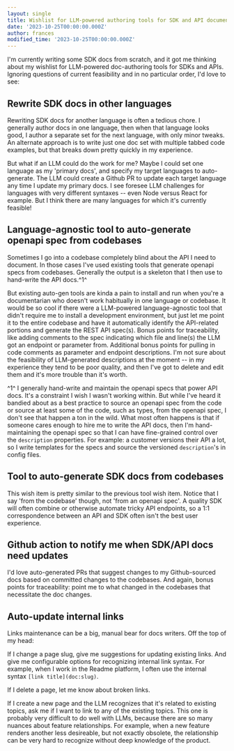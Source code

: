 ```yaml
---
layout: single
title: Wishlist for LLM-powered authoring tools for SDK and API documentation
date: '2023-10-25T00:00:00.000Z'
author: frances
modified_time: '2023-10-25T00:00:00.000Z'
---
```


I'm currently writing some SDK docs from scratch, and it got me thinking about my wishlist for LLM-powered doc-authoring tools for SDKs and APIs. Ignoring questions of current feasibility and in no particular order, I'd love to see:

## Rewrite SDK docs in other languages

Rewriting SDK docs for another language is often a tedious chore. I generally author docs in one language, then when that language looks good, I author a separate set for the next language, with only minor tweaks. An alternate approach is to write just one doc set with multiple tabbed code examples, but that breaks down pretty quickly in my experience.

But what if an LLM could do the work for me? Maybe I could set one language as my 'primary docs', and specify my target languages to auto-generate. The LLM could create a Github PR to update each target language any time I update my primary docs. I see foresee LLM challenges for languages with very different syntaxes -- even Node versus React for example. But I think there are many languages for which it's currently feasible!

## Language-agnostic tool to auto-generate openapi spec from codebases

Sometimes I go into a codebase completely blind about the API I need to document. In those cases I've used existing tools that generate openapi specs from codebases. Generally the output is a skeleton that I then use to hand-write the API docs.^1^

But existing auto-gen tools are kinda a pain to install and run when you're a documentarian who doesn't work habitually in one language or codebase. It would be so cool if there were a LLM-powered language-agnostic tool that didn't require me to install a development environment, but just let me point it to the entire codebase and have it automatically identify the API-related portions and generate the REST API spec(s). Bonus points for traceability, like adding comments to the spec indicating which file and line(s) the LLM got an endpoint or parameter from. Additional bonus points for pulling in code comments as parameter and endpoint descriptions. I'm not sure about the feasibility of LLM-generated descriptions at the moment -- in my experience they tend to be poor quality, and then I've got to delete and edit them and it's more trouble than it's worth.

^1^ I generally hand-write and maintain the openapi specs that power API docs. It's a constraint I wish I wasn't working within. But while I've heard it bandied about as a best practice to source an openapi spec from the code or source at least some of the code, such as types, from the openapi spec, I don't see that happen a ton in the wild. What most often happens is that if someone cares enough to hire me to write the API docs, then I'm hand-maintaining the openapi spec so that I can have fine-grained control over the `description` properties. For example: a customer versions their API a lot, so I write templates for the specs and source the versioned `description`'s in config files.


## Tool to auto-generate SDK docs from codebases

This wish item is pretty similar to the previous tool wish item. Notice that I say 'from the codebase' though, not 'from an openapi spec'.  A quality SDK will often combine or otherwise automate tricky API endpoints, so a 1:1 correspondence between an API and SDK often isn't the best user experience.

## Github action to notify me when SDK/API docs need updates

I'd love auto-generated PRs that suggest changes to my Github-sourced docs based on committed changes to the codebases. And again, bonus points for traceability: point me to what changed in the codebases that necessitate the doc changes.

## Auto-update internal links

Links maintenance can be a big, manual bear for docs writers. Off the top of my head:

If I change a page slug, give me suggestions for updating existing links. And give me configurable options for recognizing internal link syntax. For example, when I work in the Readme platform, I often use the internal syntax `[link title](doc:slug)`.

If I delete a page, let me know about broken links.

If I create a new page and the LLM recognizes that it's related to existing topics, ask me if I want to link to any of the existing topics. This one is probably very difficult to do well with LLMs, because there are so many nuances about feature relationships. For example, when a new feature renders another less desireable, but not exactly obsolete, the relationship can be very hard to recognize without deep knowledge of the product.
